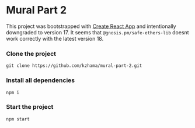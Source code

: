 # Mural Part 2

This project was bootstrapped with [Create React App](https://github.com/facebook/create-react-app) and intentionally downgraded to version 17. It seems that `@gnosis.pm/safe-ethers-lib` doesnt work correctly with the latest version 18.

### Clone the project

`git clone https://github.com/kzhama/mural-part-2.git`

### Install all dependencies

`npm i`

### Start the project

`npm start`
